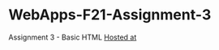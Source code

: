 # WebApps-F21-Assignment-3
Assignment 3 - Basic HTML
<a href = https://44-563-webapps-f21.github.io/webapps-f21-assignment-3-Keerthanaragut> Hosted at </a>